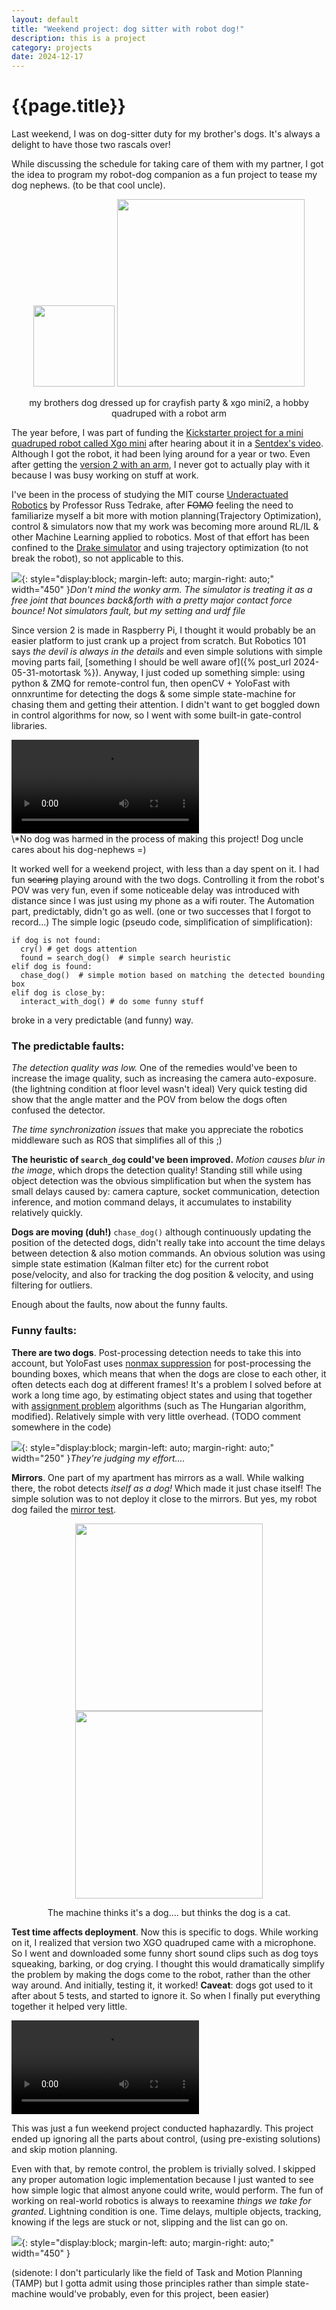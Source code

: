 ```yaml
---
layout: default
title: "Weekend project: dog sitter with robot dog!" 
description: this is a project
category: projects
date: 2024-12-17
---
```


# {{page.title}} 
Last weekend, I was on dog-sitter duty for my brother's dogs. It's always a delight to have those two rascals over!

While discussing the schedule for taking care of them with my partner, I got the idea to program my robot-dog companion as a fun project to tease my dog nephews. (to be that cool uncle).
<div style="text-align:center">
<p float="left">
  <img src="/assets/images/crayfishgimbal.jpg" width="130" />
  <img src="/assets/images/XGO-mini-2.webp" width="300" /> 
</p>
  <p> my brothers dog dressed up for crayfish party & xgo mini2, a hobby quadruped with a robot arm </p>
</div>







The year before, I was part of funding the [Kickstarter project for a mini quadruped robot called Xgo mini](https://www.kickstarter.com/projects/xgorobot/xgo-mini-an-advanced-quadruped-robot-with-ai-modules) after hearing about it in a [Sentdex's video](https://youtu.be/U2nNI9Yp_0g?feature=shared). Although I got the robot, it had been lying around for a year or two. Even after getting the [version 2 with an arm](https://www.robotshop.com/products/xgo-mini-2-quadruped-robot-dog), I never got to actually play with it because I was busy working on stuff at work. 



I've been in the process of studying the MIT course [Underactuated Robotics](https://underactuated.csail.mit.edu/) by Professor Russ Tedrake, after ~~FOMO~~ feeling the need to familiarize myself a bit more with motion planning(Trajectory Optimization), control & simulators now that my work was  becoming more around RL/IL & other Machine Learning applied to robotics. Most of that effort has been confined to the [Drake simulator](https://drake.mit.edu/) and using trajectory optimization (to not break the robot), so not applicable to this.

![](/assets/images/xgodrakewalk.gif){: style="display:block; margin-left: auto; margin-right: auto;" width="450" }*Don't mind the wonky arm. The simulator is treating it as a free joint that bounces back&forth with a pretty major contact force bounce! Not simulators fault, but my setting and urdf file* 

Since version 2 is made in Raspberry Pi, I thought it would probably be an easier platform to just crank up a project from scratch. But Robotics 101 says *the devil is always in the details* and even simple solutions with simple moving parts fail, [something I should be well aware of]({% post_url 2024-05-31-motortask %}). Anyway, I just coded up something simple: using python & ZMQ for remote-control fun, then openCV +  YoloFast with onnxruntime for detecting the dogs & some simple state-machine for chasing them and getting their attention. I didn't want to get boggled down in control algorithms for now, so I went with some built-in gate-control libraries. 

<div class="videoWrapper">
<video src="https://github.com/Harimus/Harimus.github.io/raw/refs/heads/master/assets/videos/gimbalandxgo.mp4" controls="controls">
</video>
</div>
\*No dog was harmed in the process of making this project! Dog uncle cares about his dog-nephews =)

It worked well for a weekend project, with less than a day spent on it. I had fun ~~scaring~~ playing around with the two dogs. Controlling it from the robot's POV was very fun, even if some noticeable delay was introduced with distance since I was just using my phone as a wifi router. The Automation part, predictably, didn't go as well. (one or two successes that I forgot to record...) The simple logic (pseudo code, simplification of simplification):

```python3
if dog is not found:
  cry() # get dogs attention
  found = search_dog()  # simple search heuristic
elif dog is found:
  chase_dog()  # simple motion based on matching the detected bounding box  
elif dog is close_by:
  interact_with_dog() # do some funny stuff
```
broke in a very predictable (and funny) way. 

### The predictable faults:
*The detection quality was low.* One of the remedies would've been to increase the image quality, such as increasing the camera auto-exposure. (the lightning condition at floor level wasn't ideal) Very quick testing did show that the angle matter and the POV from below the dogs often confused the detector.



*The time synchronization issues* that make you appreciate the robotics middleware such as ROS that simplifies all of this ;)

**The heuristic of `search_dog` could've been improved.**  *Motion causes blur in the image*, which drops the detection quality! Standing still while using object detection was the obvious simplification but when the system has small delays caused by: camera capture, socket communication, detection inference, and motion command delays, it accumulates to instability relatively quickly. 

**Dogs are moving (duh!)** `chase_dog()` although continuously updating the position of the detected dogs, didn't really take into account the time delays between detection & also motion commands. An obvious solution was using simple state estimation (Kalman filter etc) for the current robot pose/velocity, and also for tracking the dog position & velocity, and using filtering for outliers.

Enough about the faults, now about the funny faults.

### Funny faults:


**There are two dogs**. Post-processing detection needs to take this into account, but YoloFast uses [nonmax suppression](https://medium.com/analytics-vidhya/non-max-suppression-nms-6623e6572536) for post-processing the bounding boxes, which means that when the dogs are close to each other, it often detects each dog at different frames! It's a problem I solved before at work a long time ago, by estimating object states and using that together with [assignment problem](https://en.wikipedia.org/wiki/Assignment_problem) algorithms (such as The Hungarian algorithm, modified). Relatively simple with very little overhead. (TODO comment somewhere in the code)

![](/assets/images/twodogs.jpg){: style="display:block; margin-left: auto; margin-right: auto;" width="250" }*They're judging my effort....*

**Mirrors**. One part of my apartment has mirrors as a wall. While walking there, the robot detects *itself as a dog!* Which made it just chase itself! The simple solution was to not deploy it close to the mirrors. But yes, my robot dog failed the [mirror test](https://en.wikipedia.org/wiki/Mirror_test).

<div style="text-align:center">
<p float="left">
  <img src="/assets/images/dogtest.jpg" width="300" />
  <img src="/assets/images/catbeanie.jpg" width="300" /> 
</p>
  <p> The machine thinks it's a dog.... but thinks the dog is a cat. </p>
</div>

**Test time affects deployment**. Now this is specific to dogs. While working on it, I realized that version two XGO quadruped came with a microphone. So I went and downloaded some funny short sound clips such as dog toys squeaking, barking, or dog crying. I thought this would dramatically simplify the problem by making the dogs come to the robot, rather than the other way around. And initially, testing it, it worked! **Caveat**: dogs got used to it after about 5 tests, and started to ignore it. So when I finally put everything together it helped very little. 

<div class="videoWrapper">
<video src="https://github.com/Harimus/Harimus.github.io/raw/refs/heads/master/assets/videos/xgoSoundandmove.mp4" controls="controls">
</video>
</div>

This was just a fun weekend project conducted haphazardly.
This project ended up ignoring all the parts about control, (using pre-existing solutions) and skip motion planning. 

Even with that, by remote control, the problem is trivially solved. I skipped any proper automation logic implementation because I just wanted to see how simple logic that almost anyone could write, would perform. The fun of working on real-world robotics is always to reexamine *things we take for granted*. Lightning condition is one. Time delays, multiple objects, tracking, knowing if the legs are stuck or not, slipping and the list can go on.

![](/assets/images/xgoterminator.jpg){: style="display:block; margin-left: auto; margin-right: auto;" width="450" }

(sidenote: I don't particularly like the field of Task and Motion Planning (TAMP) but I gotta admit using those principles rather than simple state-machine would've probably, even for this project, been easier)




